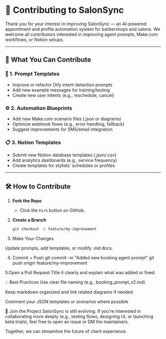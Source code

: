 # 🤝 Contributing to SalonSync

Thank you for your interest in improving SalonSync — an AI-powered appointment and profile automation system for barbershops and salons. We welcome all contributors interested in improving agent prompts, Make.com workflows, or Notion setups.

---

## 🧠 What You Can Contribute

### 🧾 1. Prompt Templates
- Improve or refactor Dify intent detection prompts
- Add new example messages for training/testing
- Create new user intents (e.g., reschedule, cancel)

### ⚙️ 2. Automation Blueprints
- Add new Make.com scenario files (.json or diagrams)
- Optimize webhook flows (e.g., error handling, fallback)
- Suggest improvements for SMS/email integration

### 📋 3. Notion Templates
- Submit new Notion database templates (.json/.csv)
- Add analytics dashboards (e.g., service frequency)
- Create templates for stylists’ schedules or profiles

---

## 🛠️ How to Contribute

1. **Fork the Repo**
   - Click the `Fork` button on GitHub.

2. **Create a Branch**
   ```bash
   git checkout -b feature/my-improvement

3. Make Your Changes

Update prompts, add templates, or modify .md docs.

4. Commit + Push
git commit -m "Added new booking agent prompt"
git push origin feature/my-improvement

5.Open a Pull Request
Title it clearly and explain what was added or fixed.

💡 Best Practices
Use clear file naming (e.g., booking_prompt_v2.md)

Keep markdown organized and link related diagrams if needed

Comment your JSON templates or scenarios where possible

🙌 Join the Project
SalonSync is still evolving. If you're interested in collaborating more deeply (e.g., testing flows, designing UI, or launching beta trials), feel free to open an issue or DM the maintainers.

Together, we can streamline the future of client experience.
